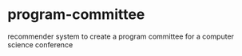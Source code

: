 # program-committee
recommender system to create a program committee for a computer science conference

